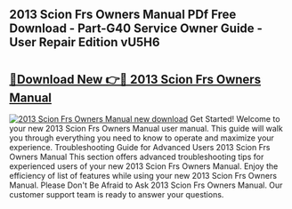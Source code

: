 ## 2013 Scion Frs Owners Manual PDf Free Download - Part-G40 Service Owner Guide - User Repair Edition vU5H6

# <h2><a href="http://bc34500.oget.top/?id=2013+Scion+Frs+Owners+Manual">🔗Download New 👉🔴 2013 Scion Frs Owners Manual</a></h2>

[![2013 Scion Frs Owners Manual new download](https://i.imgur.com/5g1atiW.png)](http://bc34500.oget.top/?id=2013+Scion+Frs+Owners+Manual)
Get Started! Welcome to your new 2013 Scion Frs Owners Manual user manual. This guide will walk you through everything you need to know to operate and maximize your experience. Troubleshooting Guide for Advanced Users 2013 Scion Frs Owners Manual This section offers advanced troubleshooting tips for experienced users of your new 2013 Scion Frs Owners Manual. Enjoy the efficiency of list of features while using your new 2013 Scion Frs Owners Manual. Please Don't Be Afraid to Ask 2013 Scion Frs Owners Manual. Our customer support team is ready to answer your questions.
